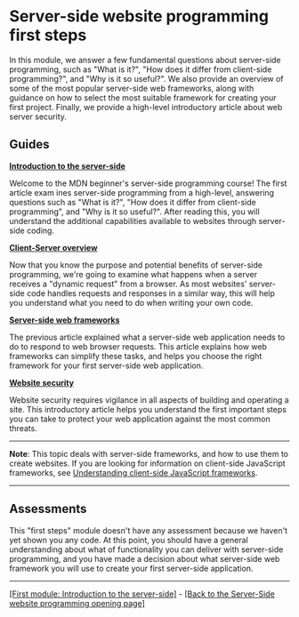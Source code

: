 # Server-side website programming first steps

In this module, we answer a few fundamental questions about server-side programming, such as "What is it?", "How does it differ from client-side programming?", and "Why is it so useful?". We also provide an overview of some of the most popular server-side web frameworks, along with guidance on how to select the most suitable framework for creating your first project. Finally, we provide a high-level introductory article about web server security.

## Guides

**[Introduction to the server-side](https://github.com/AndrewSRea/My_Learning_Port/tree/main/JavaScript/Server-Side_Website_Programming/Server-Side_First_Steps/Intro_to_Server-Side#introduction-to-the-server-side)**

Welcome to the MDN beginner's server-side programming course! The first article exam ines server-side programming from a high-level, answering questions such as "What is it?", "How does it differ from client-side programming", and "Why is it so useful?". After reading this, you will understand the additional capabilities available to websites through server-side coding.

**[Client-Server overview](https://github.com/AndrewSRea/My_Learning_Port/tree/main/JavaScript/Server-Side_Website_Programming/Server-Side_First_Steps/Client-Server_Overview#client-server-overview)**

Now that you know the purpose and potential benefits of server-side programming, we're going to examine what happens when a server receives a "dynamic request" from a browser. As most websites' server-side code handles requests and responses in a similar way, this will help you understand what you need to do when writing your own code.

**[Server-side web frameworks](https://github.com/AndrewSRea/My_Learning_Port/tree/main/JavaScript/Server-Side_Website_Programming/Server-Side_First_Steps/Server-Side_Web_Frameworks#server-side-web-frameworks)**

The previous article explained what a server-side web application needs to do to respond to web browser requests. This article explains how web frameworks can simplify these tasks, and helps you choose the right framework for your first server-side web application.

**[Website security](https://github.com/AndrewSRea/My_Learning_Port/tree/main/JavaScript/Server-Side_Website_Programming/Server-Side_First_Steps/Website_Security#website-security)**

Website security requires vigilance in all aspects of building and operating a site. This introductory article helps you understand the first important steps you can take to protect your web application against the most common threats.

<hr>

**Note**: This topic deals with server-side frameworks, and how to use them to create websites. If you are looking for information on client-side JavaScript frameworks, see [Understanding client-side JavaScript frameworks](https://github.com/AndrewSRea/My_Learning_Port/tree/main/JavaScript/Tools_and_Testing/Client-side_Frameworks#understanding-client-side-javascript-frameworks).

<hr>

## Assessments

This "first steps" module doesn't have any assessment because we haven't yet shown you any code. At this point, you should have a general understanding about what of functionality you can deliver with server-side programming, and you have made a decision about what server-side web framework you will use to create your first server-side application.

<hr>

[[First module: Introduction to the server-side]](https://github.com/AndrewSRea/My_Learning_Port/tree/main/JavaScript/Server-Side_Website_Programming/Server-Side_First_Steps/Intro_to_Server-Side#introduction-to-the-server-side) - [[Back to the Server-Side website programming opening page]](https://github.com/AndrewSRea/My_Learning_Port/tree/main/JavaScript/Server-Side_Website_Programming#server-side-website-programming)